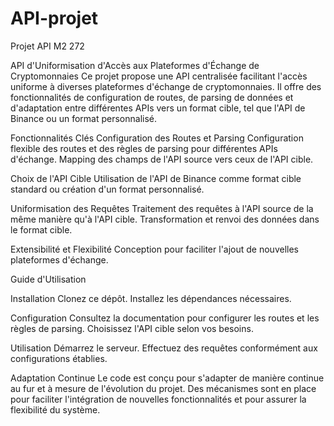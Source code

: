 # API-projet
Projet API M2 272


API d'Uniformisation d'Accès aux Plateformes d'Échange de Cryptomonnaies
Ce projet propose une API centralisée facilitant l'accès uniforme à diverses plateformes d'échange de cryptomonnaies. 
Il offre des fonctionnalités de configuration de routes, de parsing de données et d'adaptation entre différentes APIs vers un format cible, tel que l'API de Binance ou un format personnalisé.

Fonctionnalités Clés
Configuration des Routes et Parsing
Configuration flexible des routes et des règles de parsing pour différentes APIs d'échange.
Mapping des champs de l'API source vers ceux de l'API cible.


Choix de l'API Cible
Utilisation de l'API de Binance comme format cible standard ou création d'un format personnalisé.


Uniformisation des Requêtes
Traitement des requêtes à l'API source de la même manière qu'à l'API cible.
Transformation et renvoi des données dans le format cible.


Extensibilité et Flexibilité
Conception pour faciliter l'ajout de nouvelles plateformes d'échange.


Guide d'Utilisation

Installation
Clonez ce dépôt.
Installez les dépendances nécessaires.

Configuration
Consultez la documentation pour configurer les routes et les règles de parsing.
Choisissez l'API cible selon vos besoins.


Utilisation
Démarrez le serveur.
Effectuez des requêtes conformément aux configurations établies.


Adaptation Continue
Le code est conçu pour s'adapter de manière continue au fur et à mesure de l'évolution du projet. Des mécanismes sont en place pour faciliter l'intégration de nouvelles fonctionnalités et pour assurer la flexibilité du système.
